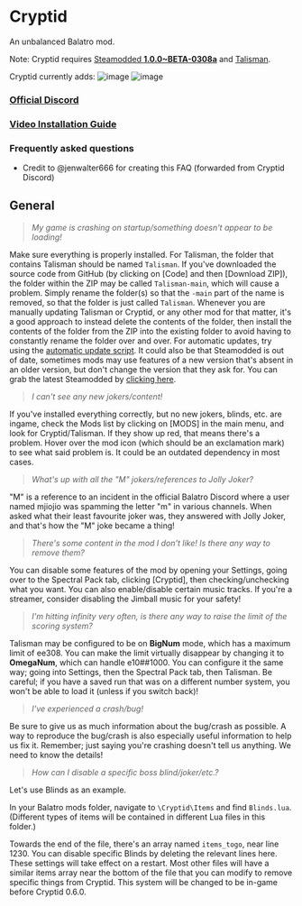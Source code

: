 
# Cryptid
An unbalanced Balatro mod.

Note: Cryptid requires [Steamodded **1.0.0~BETA-0308a**](https://github.com/Steamopollys/Steamodded/archive/refs/heads/main.zip) and [Talisman](https://github.com/MathIsFun0/Talisman/releases/latest).

Cryptid currently adds:
![image](https://github.com/user-attachments/assets/4a06c3ba-6df4-48af-a3b3-fdba4dd3125d)
![image](https://github.com/user-attachments/assets/2bf58a78-7af9-45c5-930f-f8ac988c2126)


### [Official Discord](https://discord.gg/cryptid)

### [Video Installation Guide](https://www.youtube.com/watch?v=aUr0gXE77rk)

### Frequently asked questions
* Credit to @jenwalter666 for creating this FAQ (forwarded from Cryptid Discord)

## General

> *My game is crashing on startup/something doesn't appear to be loading!*

Make sure everything is properly installed.
For Talisman, the folder that contains Talisman should be named `Talisman`. If you've downloaded the source code from GitHub (by clicking on [Code] and then [Download ZIP]), the folder within the ZIP may be called `Talisman-main`, which will cause a problem. Simply rename the folder(s) so that the `-main` part of the name is removed, so that the folder is just called `Talisman`.
Whenever you are manually updating Talisman or Cryptid, or any other mod for that matter, it's a good approach to instead delete the contents of the folder, then install the contents of the folder from the ZIP into the existing folder to avoid having to constantly rename the folder over and over.
For automatic updates, try using the [automatic update script](https://discord.com/channels/1264429948970733782/1268911536638787625).
It could also be that Steamodded is out of date, sometimes mods may use features of a new version that's absent in an older version, but don't change the version that they ask for.
You can grab the latest Steamodded by [clicking here](https://github.com/Steamopollys/Steamodded/archive/refs/heads/main.zip).

> *I can't see any new jokers/content!*

If you've installed everything correctly, but no new jokers, blinds, etc. are ingame, check the Mods list by clicking on [MODS] in the main menu, and look for Cryptid/Talisman.
If they show up red, that means there's a problem. Hover over the mod icon (which should be an exclamation mark) to see what said problem is. It could be an outdated dependency in most cases.

> *What's up with all the "M" jokers/references to Jolly Joker?*

"M" is a reference to an incident in the official Balatro Discord where a user named mjiojio was spamming the letter "m" in various channels. When asked what their least favourite joker was, they answered with Jolly Joker, and that's how the "M" joke became a thing!

> *There's some content in the mod I don't like! Is there any way to remove them?*

You can disable some features of the mod by opening your Settings, going over to the Spectral Pack tab, clicking [Cryptid], then checking/unchecking what you want.
You can also enable/disable certain music tracks. If you're a streamer, consider disabling the Jimball music for your safety!

> *I'm hitting infinity very often, is there any way to raise the limit of the scoring system?*

Talisman may be configured to be on **BigNum** mode, which has a maximum limit of ee308. You can make the limit virtually disappear by changing it to **OmegaNum**, which can handle e10##1000. You can configure it the same way; going into Settings, then the Spectral Pack tab, then Talisman. Be careful; if you have a saved run that was on a different number system, you won't be able to load it (unless if you switch back)!


> *I've experienced a crash/bug!*

Be sure to give us as much information about the bug/crash as possible. A way to reproduce the bug/crash is also especially useful information to help us fix it.
Remember; just saying you're crashing doesn't tell us anything. We need to know the details!

> *How can I disable a specific boss blind/joker/etc.?*

Let's use Blinds as an example.

In your Balatro mods folder, navigate to `\Cryptid\Items` and find `Blinds.lua`. (Different types of items will be contained in different Lua files in this folder.)

Towards the end of the file, there's an array named `items_togo`, near line 1230.  You can disable specific Blinds by deleting the relevant lines here.  These settings will take effect on a restart.
Most other files will have a similar items array near the bottom of the file that you can modify to remove specific things from Cryptid. This system will be changed to be in-game before Cryptid 0.6.0.
